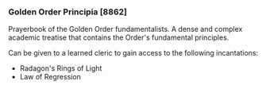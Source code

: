 ### Golden Order Principia [8862]

Prayerbook of the Golden Order fundamentalists. A dense and complex academic treatise that contains the Order's fundamental principles.

Can be given to a learned cleric to gain access to the following incantations:

- Radagon's Rings of Light
- Law of Regression